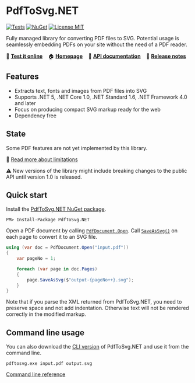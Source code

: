 # PdfToSvg.NET

[![Tests](https://img.shields.io/github/actions/workflow/status/dmester/pdftosvg.net/build.yml?branch=master&style=flat-square)](https://github.com/dmester/pdftosvg.net/actions)
[![NuGet](https://img.shields.io/nuget/vpre/PdfToSvg.NET?style=flat-square)](https://www.nuget.org/packages/PdfToSvg.NET/)
[![License MIT](https://img.shields.io/badge/license-MIT-blue.svg?style=flat-square)](https://github.com/dmester/pdftosvg.net/blob/master/LICENSE)

Fully managed library for converting PDF files to SVG. Potential usage is seamlessly embedding PDFs on your site without the need of a PDF reader.

🚀 [**Test it online**](https://pdftosvg.net/) &nbsp;&nbsp;
🏠 [**Homepage**](https://pdftosvg.net/) &nbsp;&nbsp;
📖 [**API documentation**](https://pdftosvg.net/api/) &nbsp;&nbsp;
📜 [**Release notes**](https://github.com/dmester/pdftosvg.net/releases)

## Features

* Extracts text, fonts and images from PDF files into SVG
* Supports .NET 5, .NET Core 1.0, .NET Standard 1.6, .NET Framework 4.0 and later
* Focus on producing compact SVG markup ready for the web
* Dependency free

## State
Some PDF features are not yet implemented by this library.

📖 [Read more about limitations](https://github.com/dmester/pdftosvg.net/blob/master/docs/limitations.md)

⚠️ New versions of the library might include breaking changes to the public API until version 1.0 is released.

## Quick start
Install the [PdfToSvg.NET NuGet package](https://www.nuget.org/packages/PdfToSvg.NET/).

```
PM> Install-Package PdfToSvg.NET
```

Open a PDF document by calling [`PdfDocument.Open`](https://pdftosvg.net/api/M_PdfToSvg_PdfDocument_Open_1). Call [`SaveAsSvg()`](https://pdftosvg.net/api/M_PdfToSvg_PdfPage_SaveAsSvg_1) on each page to convert it to an SVG file.

```csharp
using (var doc = PdfDocument.Open("input.pdf"))
{
    var pageNo = 1;

    foreach (var page in doc.Pages)
    {
        page.SaveAsSvg($"output-{pageNo++}.svg");
    }
}
```

Note that if you parse the XML returned from PdfToSvg.NET, you need to preserve space and not add indentation.
Otherwise text will not be rendered correctly in the modified markup.

## Command line usage

You can also download the [CLI version](https://github.com/dmester/pdftosvg.net/releases/latest/download/pdftosvg.exe) of PdfToSvg.NET and use it from the command line.

```
pdftosvg.exe input.pdf output.svg
```

[Command line reference](https://github.com/dmester/pdftosvg.net/blob/master/docs/command-line-usage.md)
